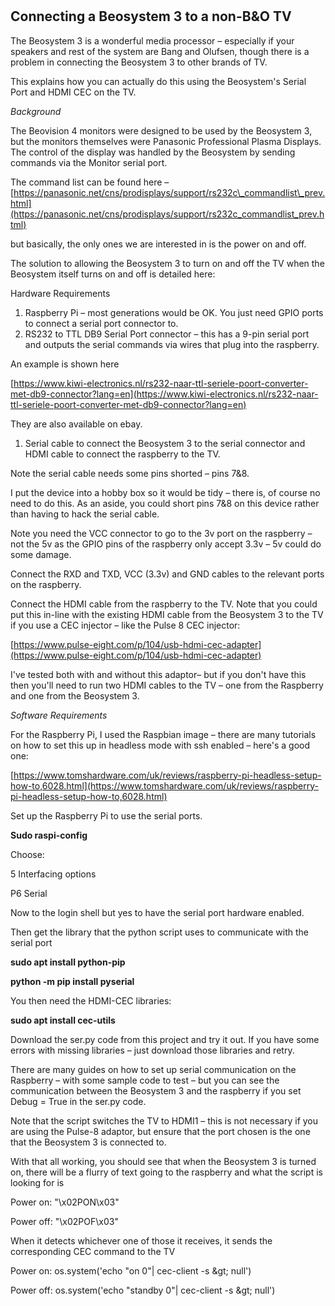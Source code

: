 #
## Connecting a Beosystem 3 to a non-B&amp;O TV

The Beosystem 3 is a wonderful media processor – especially if your speakers and rest of the system are Bang and Olufsen, though there is a problem in connecting the Beosystem 3 to other brands of TV.

This explains how you can actually do this using the Beosystem&#39;s Serial Port and HDMI CEC on the TV.

_Background_

The Beovision 4 monitors were designed to be used by the Beosystem 3, but the monitors themselves were Panasonic Professional Plasma Displays. The control of the display was handled by the Beosystem by sending commands via the Monitor serial port.

The command list can be found here – [https://panasonic.net/cns/prodisplays/support/rs232c\_commandlist\_prev.html](https://panasonic.net/cns/prodisplays/support/rs232c_commandlist_prev.html)

but basically, the only ones we are interested in is the power on and off.

The solution to allowing the Beosystem 3 to turn on and off the TV when the Beosystem itself turns on and off is detailed here:

Hardware Requirements

1. Raspberry Pi – most generations would be OK. You just need GPIO ports to connect a serial port connector to.
2. RS232 to TTL DB9 Serial Port connector – this has a 9-pin serial port and outputs the serial commands via wires that plug into the raspberry.

An example is shown here

[https://www.kiwi-electronics.nl/rs232-naar-ttl-seriele-poort-converter-met-db9-connector?lang=en](https://www.kiwi-electronics.nl/rs232-naar-ttl-seriele-poort-converter-met-db9-connector?lang=en)

They are also available on ebay.

1. Serial cable to connect the Beosystem 3 to the serial connector and HDMI cable to connect the raspberry to the TV.

Note the serial cable needs some pins shorted – pins 7&amp;8. 

I put the device into a hobby box so it would be tidy – there is, of course no need to do this. As an aside, you could short pins 7&amp;8 on this device rather than having to hack the serial cable.


Note you need the VCC connector to go to the 3v port on the raspberry – not the 5v as the GPIO pins of the raspberry only accept 3.3v – 5v could do some damage.

Connect the RXD and TXD, VCC (3.3v) and GND cables to the relevant ports on the raspberry.

Connect the HDMI cable from the raspberry to the TV. Note that you could put this in-line with the existing HDMI cable from the Beosystem 3 to the TV if you use a CEC injector – like the Pulse 8 CEC injector:

[https://www.pulse-eight.com/p/104/usb-hdmi-cec-adapter](https://www.pulse-eight.com/p/104/usb-hdmi-cec-adapter)

I&#39;ve tested both with and without this adaptor– but if you don&#39;t have this then you&#39;ll need to run two HDMI cables to the TV – one from the Raspberry and one from the Beosystem 3.

_Software Requirements_

For the Raspberry Pi, I used the Raspbian image – there are many tutorials on how to set this up in headless mode with ssh enabled – here&#39;s a good one:

[https://www.tomshardware.com/uk/reviews/raspberry-pi-headless-setup-how-to,6028.html](https://www.tomshardware.com/uk/reviews/raspberry-pi-headless-setup-how-to,6028.html)

Set up the Raspberry Pi to use the serial ports.

**Sudo raspi-config**

Choose:

   5 Interfacing options

   P6 Serial

Now to the login shell but yes to have the serial port hardware enabled.

Then get the library that the python script uses to communicate with the serial port

**sudo apt install python-pip**

**python -m pip install pyserial**

You then need the HDMI-CEC libraries:

**sudo apt install cec-utils**

Download the ser.py code from this project and try it out. If you have some errors with missing libraries – just download those libraries and retry.

There are many guides on how to set up serial communication on the Raspberry – with some sample code to test – but you can see the communication between the Beosystem 3 and the raspberry if you set Debug = True in the ser.py code.

Note that the script switches the TV to HDMI1 – this is not necessary if you are using the Pulse-8 adaptor, but ensure that the port chosen is the one that the Beosystem 3 is connected to.

With that all working, you should see that when the Beosystem 3 is turned on, there will be a flurry of text going to the raspberry and what the script is looking for is

Power on: &quot;\x02PON\x03&quot;

Power off: &quot;\x02POF\x03&quot;

When it detects whichever one of those it receives, it sends the corresponding CEC command to the TV

Power on: os.system(&#39;echo &quot;on 0&quot;| cec-client -s \&gt; null&#39;)

Power off: os.system(&#39;echo &quot;standby 0&quot;| cec-client -s \&gt; null&#39;)
